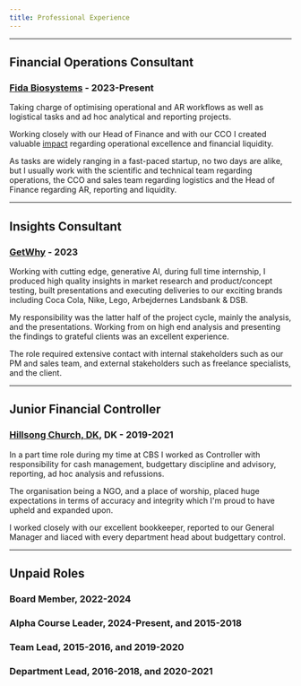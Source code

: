 ```yaml
---
title: Professional Experience
---
```

___

## Financial Operations Consultant
### [Fida Biosystems](https://www.fidabio.com) - 2023-Present


Taking charge of optimising operational and AR workflows as well as logistical tasks and ad hoc analytical and reporting projects.

Working closely with our Head of Finance and with our CCO I created valuable [impact](/Impact) regarding operational excellence and financial liquidity.

As tasks are widely ranging in a fast-paced startup, no two days are alike, but I usually work with the scientific and technical team regarding operations, the CCO and sales team regarding logistics and the Head of Finance regarding AR, reporting and liquidity.
___

## Insights Consultant
### [GetWhy](https://www.getwhy.io) - 2023

Working with cutting edge, generative AI, during full time internship, I produced high quality insights in market research and product/concept testing, built presentations and executing deliveries to our exciting brands including Coca Cola, Nike, Lego, Arbejdernes Landsbank & DSB.

My responsibility was the latter half of the project cycle, mainly the analysis, and the presentations. 
Working from on high end analysis and presenting the findings to grateful clients was an excellent experience.

The role required extensive contact with internal stakeholders such as our PM and sales team, and external stakeholders such as freelance specialists, and the client.
___
## Junior Financial Controller
### [Hillsong Church, DK](https://hillsong.com/denmark/copenhagen), DK - 2019-2021
In a part time role during my time at CBS I worked as Controller with responsibility for cash management, budgettary discipline and advisory, reporting, ad hoc analysis and refussions. 

The organisation being a NGO, and a place of worship, placed huge expectations in terms of accuracy and integrity which I'm proud to have upheld and expanded upon.

I worked closely with our excellent bookkeeper, reported to our General Manager and liaced with every department head about budgettary control.

___
## Unpaid Roles

### Board Member, 2022-2024

### Alpha Course Leader, 2024-Present, and 2015-2018

### Team Lead, 2015-2016, and 2019-2020

### Department Lead, 2016-2018, and 2020-2021